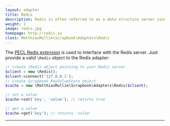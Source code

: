 ```yaml
---
layout: adapter
title: Redis
description: Redis is often referred to as a data structure server since keys can contain strings, hashes, lists, sets, sorted sets, bitmaps and hyperloglogs.
weight: 1
image: redis.jpg
homepage: http://redis.io
class: MatthiasMullie\Scrapbook\Adapters\Redis
---
```


The [PECL Redis extension](https://pecl.php.net/package/redis) is used to
interface with the Redis server. Just provide a valid `\Redis` object to the
Redis adapter:

```php
// create \Redis object pointing to your Redis server
$client = new \Redis();
$client->connect('127.0.0.1');
// create Scrapbook KeyValueStore object
$cache = new \MatthiasMullie\Scrapbook\Adapters\Redis($client);

// set a value
$cache->set('key', 'value'); // returns true

// get a value
$cache->get('key'); // returns 'value'
```

<hr class="sep20">
